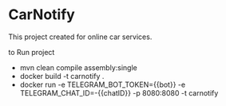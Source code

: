 # CarNotify
This project created for online car services.

to Run project


- mvn clean compile assembly:single  
- docker build -t carnotify .  
- docker run -e TELEGRAM_BOT_TOKEN={{bot}} -e TELEGRAM_CHAT_ID=-{{chatID}} -p 8080:8080 -t carnotify

